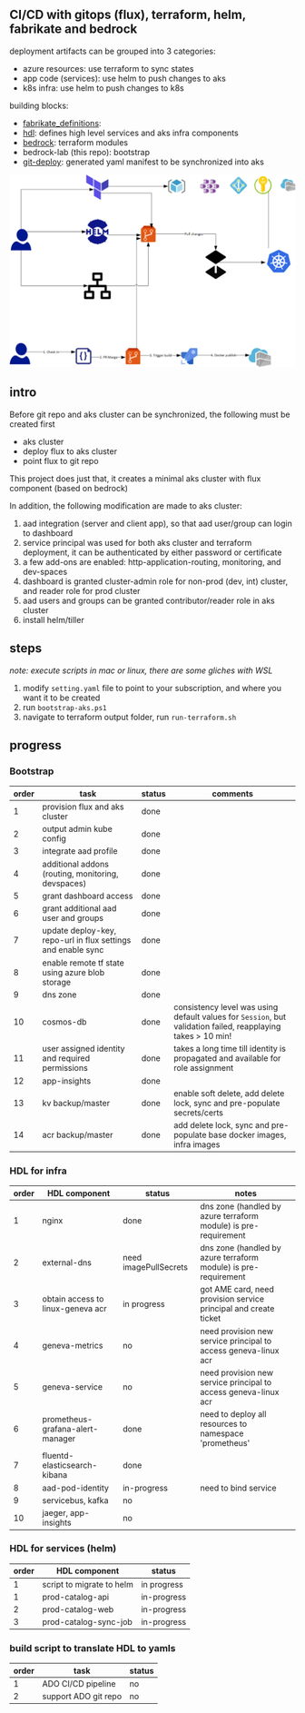 ## CI/CD with gitops (flux), terraform, helm, fabrikate and bedrock

deployment artifacts can be grouped into 3 categories:
- azure resources: use terraform to sync states
- app code (services): use helm to push changes to aks
- k8s infra: use helm to push changes to k8s

building blocks:
- [fabrikate_definitions](https://github.com/smartpcr/fabrikate-definitions):
- [hdl](https://github.com/smartpcr/hdl): defines high level services and aks infra components
- [bedrock](https://github.com/smartpcr/bedrock): terraform modules
- bedrock-lab (this repo): bootstrap
- [git-deploy](https://github.com/smartpcr/git-deploy): generated yaml manifest to be synchronized into aks


![flow](./docs/gitops.png)

## intro
Before git repo and aks cluster can be synchronized, the following must be created first
 - aks cluster
 - deploy flux to aks cluster
 - point flux to git repo

This project does just that, it creates a minimal aks cluster with flux component (based on bedrock)

In addition, the following modification are made to aks cluster:
1. aad integration (server and client app), so that aad user/group can login to dashboard
2. service principal was used for both aks cluster and terraform deployment, it can be authenticated by either password or certificate
3. a few add-ons are enabled: http-application-routing, monitoring, and dev-spaces
4. dashboard is granted cluster-admin role for non-prod (dev, int) cluster, and reader role for prod cluster
5. aad users and groups can be granted contributor/reader role in aks cluster
6. install helm/tiller

## steps
_note: execute scripts in mac or linux, there are some gliches with WSL_
1. modify `setting.yaml` file to point to your subscription, and where you want it to be created
2. run `bootstrap-aks.ps1`
3. navigate to terraform output folder, run `run-terraform.sh`


## progress

### Bootstrap
| order | task | status | comments |
| -- | -- | -- | -- |
| 1 | provision flux and aks cluster | done | |
| 2 | output admin kube config | done | |
| 3 | integrate aad profile | done | |
| 4 | additional addons (routing, monitoring, devspaces) | done | |
| 5 | grant dashboard access | done | |
| 6 | grant additional aad user and groups | done | |
| 7 | update deploy-key, repo-url in flux settings and enable sync | done | |
| 8 | enable remote tf state using azure blob storage | done | |
| 9 | dns zone | done | |
| 10 | cosmos-db | done | consistency level was using default values for `Session`, but validation failed, reapplaying takes > 10 min! |
| 11 | user assigned identity and required permissions | done | takes a long time till identity is propagated and available for role assignment |
| 12 | app-insights | done | |
| 13 | kv backup/master | done | enable soft delete, add delete lock, sync and pre-populate secrets/certs |
| 14 | acr backup/master | done | add delete lock, sync and pre-populate base docker images, infra images |

### HDL for infra
| order | HDL component | status | notes |
| -- | -- | -- | -- |
| 1 | nginx | done | dns zone (handled by azure terraform module) is pre-requirement |
| 2 | external-dns | need imagePullSecrets | dns zone (handled by azure terraform module) is pre-requirement |
| 3 | obtain access to linux-geneva acr | in progress | got AME card, need provision service principal and create ticket |
| 4 | geneva-metrics | no | need provision new service principal to access geneva-linux acr |
| 5 | geneva-service | no | need provision new service principal to access geneva-linux acr |
| 6 | prometheus-grafana-alert-manager | done | need to deploy all resources to namespace 'prometheus' |
| 7 | fluentd-elasticsearch-kibana | done | |
| 8 | aad-pod-identity | in-progress | need to bind service |
| 9 | servicebus, kafka | no | |
| 10 | jaeger, app-insights | no | |

### HDL for services (helm)
| order | HDL component | status |
| -- | -- | -- |
| 1 | script to migrate to helm | in progress |
| 1 | prod-catalog-api | in-progress |
| 2 | prod-catalog-web | in-progress |
| 3 | prod-catalog-sync-job | in-progress |

### build script to translate HDL to yamls
| order | task | status |
| -- | -- | -- |
| 1 | ADO CI/CD pipeline | no |
| 2 | support ADO git repo | no |
